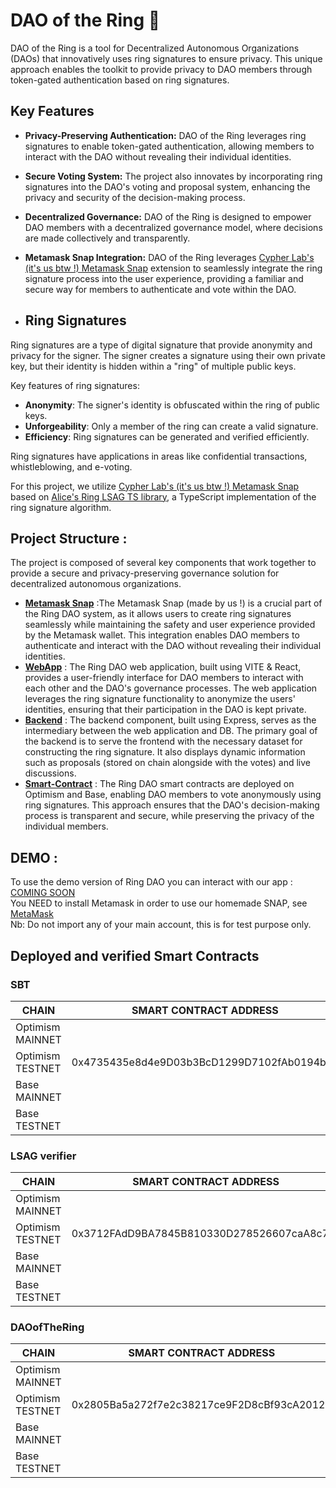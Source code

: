 # DAO of the Ring 💍

DAO of the Ring is a tool for Decentralized Autonomous Organizations (DAOs) that innovatively uses ring signatures to ensure privacy. This unique approach enables the toolkit to provide privacy to DAO members through token-gated authentication based on ring signatures.  

## Key Features

- **Privacy-Preserving Authentication:** DAO of the Ring leverages ring signatures to enable token-gated authentication, allowing members to interact with the DAO without revealing their individual identities.
- **Secure Voting System:** The project also innovates by incorporating ring signatures into the DAO's voting and proposal system, enhancing the privacy and security of the decision-making process.
-  **Decentralized Governance:** DAO of the Ring is designed to empower DAO members with a decentralized governance model, where decisions are made collectively and transparently.
-  **Metamask Snap Integration:** DAO of the Ring leverages [Cypher Lab's (it's us btw !) Metamask Snap](https://snaps.metamask.io/snap/npm/cypher-laboratory/alicesring-snap/) extension to seamlessly integrate the ring signature process into the user experience, providing a familiar and secure way for members to authenticate and vote within the DAO.

-  ## Ring Signatures 
Ring signatures are a type of digital signature that provide anonymity and privacy for the signer. The signer creates a signature using their own private key, but their identity is hidden within a "ring" of multiple public keys.

Key features of ring signatures:

- **Anonymity**: The signer's identity is obfuscated within the ring of public keys.
- **Unforgeability**: Only a member of the ring can create a valid signature.
- **Efficiency**: Ring signatures can be generated and verified efficiently.

Ring signatures have applications in areas like confidential transactions, whistleblowing, and e-voting.

For this project, we utilize [Cypher Lab's (it's us btw !) Metamask Snap](https://snaps.metamask.io/snap/npm/cypher-laboratory/alicesring-snap/) based on [Alice's Ring LSAG TS library](https://github.com/Cypher-Laboratory/Alice-s-Ring-LSAG-TS), a TypeScript implementation of the ring signature algorithm. 

## Project Structure :

The project is composed of several key components that work together to provide a secure and privacy-preserving governance solution for decentralized autonomous organizations. 
- [**Metamask Snap**](https://snaps.metamask.io/snap/npm/cypher-laboratory/alicesring-snap/) :The Metamask Snap (made by us !) is a crucial part of the Ring DAO system, as it allows users to create ring signatures seamlessly while maintaining the safety and user experience provided by the Metamask wallet. This integration enables DAO members to authenticate and interact with the DAO without revealing their individual identities.
- [**WebApp**](https://github.com/PimpMyRing/webapp) : The Ring DAO web application, built using VITE & React, provides a user-friendly interface for DAO members to interact with each other and the DAO's governance processes. The web application leverages the ring signature functionality to anonymize the users' identities, ensuring that their participation in the DAO is kept private.
- [**Backend**](https://github.com/PimpMyRing/backend) : The backend component, built using Express, serves as the intermediary between the web application and DB. 
The primary goal of the backend is to serve the frontend with the necessary dataset for constructing the ring signature. It also displays dynamic information such as proposals (stored on chain alongside with the votes) and live discussions.
- [**Smart-Contract**](https://github.com/PimpMyRing/Governance-contracts) : The Ring DAO smart contracts are deployed on Optimism and Base, enabling DAO members to vote anonymously using ring signatures. This approach ensures that the DAO's decision-making process is transparent and secure, while preserving the privacy of the individual members.

## DEMO :

To use the demo version of Ring DAO you can interact with our app : [COMING SOON]()  
You NEED to install Metamask in order to use our homemade SNAP, see [MetaMask](https://snaps.metamask.io/snap/npm/cypher-laboratory/alicesring-snap/)  
Nb: Do not import any of your main account, this is for test purpose only.

## Deployed and verified Smart Contracts
### SBT

| CHAIN     | SMART CONTRACT ADDRESS     |
|-----------|-----------------------------|
| Optimism MAINNET  |                 |
| Optimism TESTNET   | 0x4735435e8d4e9D03b3BcD1299D7102fAb0194bb7                |
| Base MAINNET   |                  |
| Base TESTNET   |                 |

### LSAG verifier

| CHAIN     | SMART CONTRACT ADDRESS     |
|-----------|-----------------------------|
| Optimism MAINNET  |                 |
| Optimism TESTNET   |  0x3712FAdD9BA7845B810330D278526607caA8c7aF               |
| Base MAINNET   |                  |
| Base TESTNET   |                 |

### DAOofTheRing

| CHAIN     | SMART CONTRACT ADDRESS     |
|-----------|-----------------------------|
| Optimism MAINNET  |                 |
| Optimism TESTNET   |  0x2805Ba5a272f7e2c38217ce9F2D8cBf93cA20126               |
| Base MAINNET   |                  |
| Base TESTNET   |                 |

